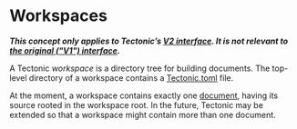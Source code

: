 # Workspaces

***This concept only applies to Tectonic’s [V2 interface][v2cli-ref]. It is not
relevant to [the original ("V1") interface][v1cli-ref].***

[v2cli-ref]: ./v2cli.md
[v1cli-ref]: ./v1cli.md

A Tectonic *workspace* is a directory tree for building documents. The top-level
directory of a workspace contains a [Tectonic.toml][tectonic-toml] file.

[tectonic-toml]: ./tectonic-toml.md

At the moment, a workspace contains exactly one [document], having its source
rooted in the workspace root. In the future, Tectonic may be extended so that a
workspace might contain more than one document.

[document]: ./documents.md
